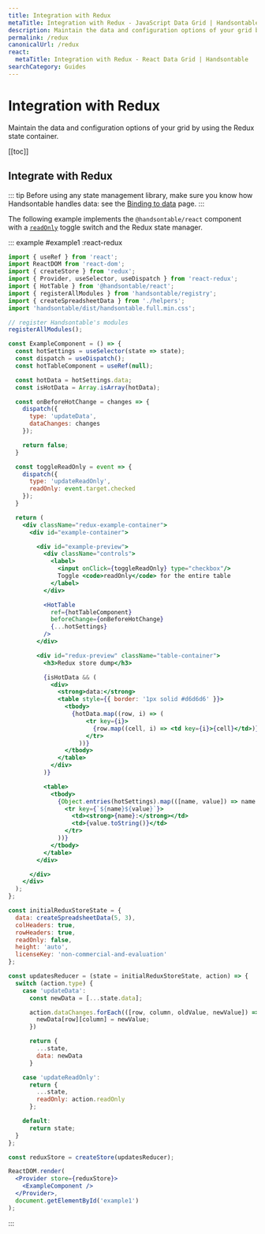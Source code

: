 ```yaml
---
title: Integration with Redux
metaTitle: Integration with Redux - JavaScript Data Grid | Handsontable
description: Maintain the data and configuration options of your grid by using the Redux state container.
permalink: /redux
canonicalUrl: /redux
react:
  metaTitle: Integration with Redux - React Data Grid | Handsontable
searchCategory: Guides
---
```


# Integration with Redux

Maintain the data and configuration options of your grid by using the Redux state container.

[[toc]]

## Integrate with Redux

::: tip
Before using any state management library, make sure you know how Handsontable handles data: see the [Binding to data](@/guides/getting-started/binding-to-data.md#understand-binding-as-a-reference) page.
:::

The following example implements the `@handsontable/react` component with a [`readOnly`](@/api/options.md#readonly) toggle switch and the Redux state manager.

::: example #example1 :react-redux
```jsx
import { useRef } from 'react';
import ReactDOM from 'react-dom';
import { createStore } from 'redux';
import { Provider, useSelector, useDispatch } from 'react-redux';
import { HotTable } from '@handsontable/react';
import { registerAllModules } from 'handsontable/registry';
import { createSpreadsheetData } from './helpers';
import 'handsontable/dist/handsontable.full.min.css';

// register Handsontable's modules
registerAllModules();

const ExampleComponent = () => {
  const hotSettings = useSelector(state => state);
  const dispatch = useDispatch();
  const hotTableComponent = useRef(null);

  const hotData = hotSettings.data;
  const isHotData = Array.isArray(hotData);

  const onBeforeHotChange = changes => {
    dispatch({
      type: 'updateData',
      dataChanges: changes
    });

    return false;
  }

  const toggleReadOnly = event => {
    dispatch({
      type: 'updateReadOnly',
      readOnly: event.target.checked
    });
  }

  return (
    <div className="redux-example-container">
      <div id="example-container">

        <div id="example-preview">
          <div className="controls">
            <label>
              <input onClick={toggleReadOnly} type="checkbox"/>
              Toggle <code>readOnly</code> for the entire table
            </label>
          </div>

          <HotTable
            ref={hotTableComponent}
            beforeChange={onBeforeHotChange}
            {...hotSettings}
          />
        </div>

        <div id="redux-preview" className="table-container">
          <h3>Redux store dump</h3>

          {isHotData && (
            <div>
              <strong>data:</strong>
              <table style={{ border: '1px solid #d6d6d6' }}>
                <tbody>
                  {hotData.map((row, i) => (
                      <tr key={i}>
                        {row.map((cell, i) => <td key={i}>{cell}</td>)}
                      </tr>
                    ))}
                </tbody>
              </table>
            </div>
          )}

          <table>
            <tbody>
              {Object.entries(hotSettings).map(([name, value]) => name !== 'data' && (
                <tr key={`${name}${value}`}>
                  <td><strong>{name}:</strong></td>
                  <td>{value.toString()}</td>
                </tr>
              ))}
            </tbody>
          </table>
        </div>

      </div>
    </div>
  );
};

const initialReduxStoreState = {
  data: createSpreadsheetData(5, 3),
  colHeaders: true,
  rowHeaders: true,
  readOnly: false,
  height: 'auto',
  licenseKey: 'non-commercial-and-evaluation'
};

const updatesReducer = (state = initialReduxStoreState, action) => {
  switch (action.type) {
    case 'updateData':
      const newData = [...state.data];

      action.dataChanges.forEach(([row, column, oldValue, newValue]) => {
        newData[row][column] = newValue;
      })

      return {
        ...state,
        data: newData
      }

    case 'updateReadOnly':
      return {
        ...state,
        readOnly: action.readOnly
      };

    default:
      return state;
  }
};

const reduxStore = createStore(updatesReducer);

ReactDOM.render(
  <Provider store={reduxStore}>
    <ExampleComponent />
  </Provider>,
  document.getElementById('example1')
);
```
:::
